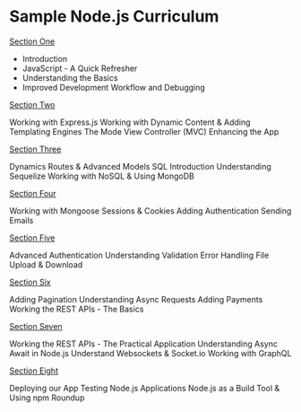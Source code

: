 # Sample Node.js Curriculum

[Section One](#)

* Introduction  
* JavaScript - A Quick Refresher  
* Understanding the Basics  
* Improved Development Workflow and Debugging  

[Section Two](#)

Working with Express.js
Working with Dynamic Content & Adding Templating Engines
The Mode View Controller (MVC)
Enhancing the App

[Section Three](#)

Dynamics Routes &  Advanced Models
SQL Introduction
Understanding Sequelize
Working with NoSQL & Using MongoDB

[Section Four](#)

Working with Mongoose
Sessions & Cookies
Adding Authentication
Sending Emails

[Section Five](#)

Advanced Authentication
Understanding Validation
Error Handling
File Upload & Download

[Section Six](#)

Adding Pagination
Understanding Async Requests
Adding Payments
Working the REST APIs - The Basics

[Section Seven](#)

Working the REST APIs - The Practical Application
Understanding Async Await in Node.js
Understand Websockets & Socket.io
Working with GraphQL

[Section Eight](#)

Deploying our App
Testing Node.js Applications
Node.js as a Build Tool & Using npm
Roundup

